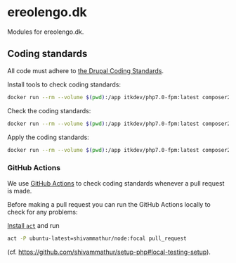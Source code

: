 # ereolengo.dk

Modules for ereolengo.dk.

## Coding standards

All code must adhere to [the Drupal Coding
Standards](https://www.drupal.org/docs/develop/standards).

Install tools to check coding standards:

```sh
docker run --rm --volume $(pwd):/app itkdev/php7.0-fpm:latest composer2 install
```

Check the coding standards:

```sh
docker run --rm --volume $(pwd):/app itkdev/php7.0-fpm:latest composer2 coding-standards-check
```

Apply the coding standards:

```sh
docker run --rm --volume $(pwd):/app itkdev/php7.0-fpm:latest composer2 coding-standards-apply
```

### GitHub Actions

We use [GitHub Actions](https://github.com/features/actions) to check coding
standards whenever a pull request is made.

Before making a pull request you can run the GitHub Actions locally to check for
any problems:

[Install `act`](https://github.com/nektos/act#installation) and run

```sh
act -P ubuntu-latest=shivammathur/node:focal pull_request
```

(cf. <https://github.com/shivammathur/setup-php#local-testing-setup>).
